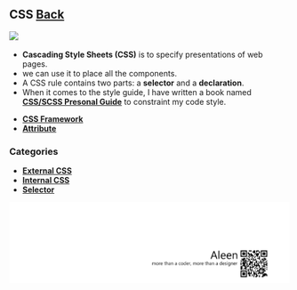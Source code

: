 ## CSS [Back](./../ProgrammingMenu.md)

<img src="./logo.jpg">

- **Cascading Style Sheets (CSS)** is to specify presentations of web pages.
- we can use it to place all the components.
- A CSS rule contains two parts: a **selector** and a **declaration**.
- When it comes to the style guide, I have written a book named [**CSS/SCSS Presonal Guide**](https://aleen42.gitbooks.io/css/content/) to constraint my code style.

* [**CSS Framework**](./Framework/Framework.md)
* [**Attribute**](./Attribute/Attribute.md)

### Categories

- [**External CSS**](./external/external.md)
- [**Internal CSS**](./internal/internal.md)
- [**Selector**](./selector/selector.md)


<a href="http://aleen42.github.io/" target="_blank" ><img src="./../../pic/tail.gif"></a>
